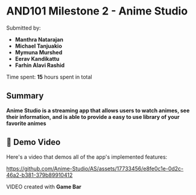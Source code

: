 # AND101 Milestone 2 - **Anime Studio**

Submitted by:
- **Manthra Natarajan**
- **Michael Tanjuakio**
- **Mymuna Murshed**
- **Eerav Kandikattu**
- **Farhin Alavi Rashid**

Time spent: **15** hours spent in total

## Summary

**Anime Studio is a streaming app that allows users to watch animes, see their information, and is able to provide a easy to use library of your favorite animes**

## 🎥 Demo Video

Here's a video that demos all of the app's implemented features:

https://github.com/Anime-Studio/AS/assets/17733456/e8fe0c1e-0d2c-46a2-b381-379b89910412

VIDEO created with **Game Bar**


